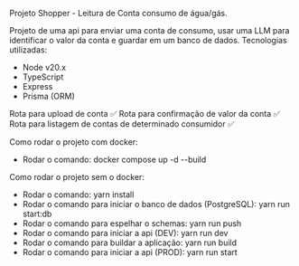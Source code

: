 Projeto Shopper - Leitura de Conta consumo de água/gás.


Projeto de uma api para enviar uma conta de consumo, usar uma LLM para identificar o valor da conta e guardar em um banco de dados.
Tecnologias utilizadas:
- Node v20.x
- TypeScript
- Express
- Prisma (ORM)

Rota para upload de conta ✅
Rota para confirmação de valor da conta ✅
Rota para listagem de contas de determinado consumidor ✅


Como rodar o projeto com docker:
  - Rodar o comando: docker compose up -d --build

Como rodar o projeto sem o docker:
  - Rodar o comando: yarn install
  - Rodar o comando para iniciar o banco de dados (PostgreSQL): yarn run start:db
  - Rodar o comando para espelhar o schemas: yarn run push
  - Rodar o comando para iniciar a api (DEV): yarn run dev
  - Rodar o comando para buildar a aplicação: yarn run build
  - Rodar o comando para iniciar a api (PROD): yarn run start

